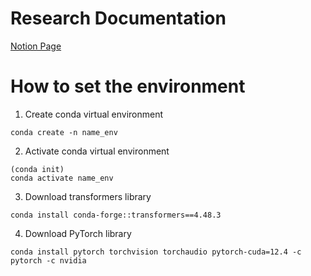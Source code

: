 # Research Documentation
[Notion Page](https://crystal-air-942.notion.site/CrossDecoder-Training-Additional-Cross-Attention-Layer-in-Decoder-Only-Models-19941c6bef1680208d9af3e4f577aa8d?pvs=4)

# How to set the environment
1. Create conda virtual environment
```
conda create -n name_env
```
2. Activate conda virtual environment
```
(conda init)
conda activate name_env
```
3. Download transformers library
```
conda install conda-forge::transformers==4.48.3
```
4. Download PyTorch library
```
conda install pytorch torchvision torchaudio pytorch-cuda=12.4 -c pytorch -c nvidia
```
